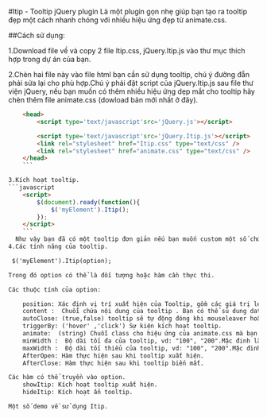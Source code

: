 #Itip - Tooltip jQuery plugin
Là một plugin gọn nhẹ  giúp bạn tạo ra tooltip đẹp một cách nhanh chóng với nhiều hiệu ứng đẹp từ animate.css.

##Cách sử dụng: 

1.Download file về và copy 2 file Itip.css, jQuery.Itip.js vào thư mục thích hợp trong dự án của bạn.

2.Chèn hai file này vào file html bạn cần sử dụng tooltip, chú ý đường đẫn phải sửa lại cho phù hợp.Chú ý phải đặt script của jQuery.Itip.js sau file thư viện jQuery, nếu bạn muốn có thêm nhiều hiệu ứng dẹp mắt cho tooltip hãy chèn thêm file animate.css (dowload bản mới nhất ở đây).
```html
	<head>
		<script type='text/javascript'src='jQuery.js'></script>

		<script type='text/javascript'src='jQuery.Itip.js'></script>
		<link rel="stylesheet" href="Itip.css" type="text/css" />
		<link rel="stylesheet" href="animate.css" type="text/css" />
	</head>
	```

3.Kích hoạt tooltip.
```javascript
	<script>
		$(document).ready(function(){
			$('myElement').Itip();
		});
	</script>
	```
  Như vậy bạn đã có một tooltip đơn giản nếu bạn muốn custom một số chức năng hãy tới bước 4.
4.Các tính năng của tooltip.

 $('myElement').Itip(option);

Trong đó option có thể là đối tượng hoặc hàm cần thực thi.

Các thuộc tính của option:

	position: Xác định vị trí xuất hiện của Tooltip, gồm các giá trị left, right, top, bottom, LorR (tự động hiển thi               bên trái hay phải dựa vào độ rộng của trình duyệt). Mặc định là 'top'.
	content :  Chuỗi chứa nội dung của tooltip . Bạn có thể sủ dung data-Itip để truyền nội dung cho tooltip, nếu bạn sử             dụng content nội dung của data-Itip sẽ được bỏ qua, bạn nên sử dụng content nếu nội dung bạn truyền vào               tooltip có chứa các thẻ html. Mặc định content có giá trị là false.
	autoClose: (true,false) tooltip sẽ tự động đóng khi mouseleaver hoặc khi click, mặc định là true.
	triggerBy: ('hover' ,'click') Sự kiện kích hoạt tooltip.
	animate:  (string) Chuỗi class cho hiệu ứng của animate.css mà bạn muốn sử dụng cho tooltip. Bạn có thể tìm ở đây
	minWidth :  Độ dài tối đa của tooltip, vd: "100", "200".Mặc đinh là "100", đơn vị px.
	maxWidth :  Độ dài tối thiểu của tooltip, vd: "100", "200".Mặc đinh là "150", đơn vị px.
	AfterOpen: Hàm thực hiện sau khi tooltip xuất hiện.
	AfterClose: Hàm thực hiện sau khi tooltip biến mất.

Các hàm có thể truyền vào option.
	showItip: Kích hoạt tooltip xuất hiện.
	hideItip: Kích hoạt ẩn tooltip.

Một số demo về sử dụng Itip.




